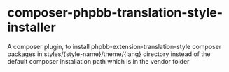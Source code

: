 # composer-phpbb-translation-style-installer
A composer plugin, to install phpbb-extension-translation-style composer packages in styles/{style-name}/theme/{lang} directory instead of the default composer installation path which is in the vendor folder
